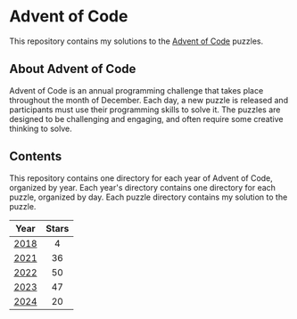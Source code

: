 # Advent of Code

This repository contains my solutions to the [Advent of Code](https://adventofcode.com/) puzzles.

## About Advent of Code

Advent of Code is an annual programming challenge that takes place throughout the month of December. Each day, a new
puzzle is released and participants must use their programming skills to solve it. The puzzles are designed to be
challenging and engaging, and often require some creative thinking to solve.

## Contents

This repository contains one directory for each year of Advent of Code, organized by year. Each year's directory
contains one directory for each puzzle, organized by day. Each puzzle directory contains my solution to the puzzle.

| Year           | Stars |
|----------------|:-----:|
| [ 2018 ](2018) |   4   |
| [ 2021 ](2021) |  36   |
| [ 2022 ](2022) |  50   |
| [ 2023 ](2023) |  47   |
| [ 2024 ](2024) |  20   |
